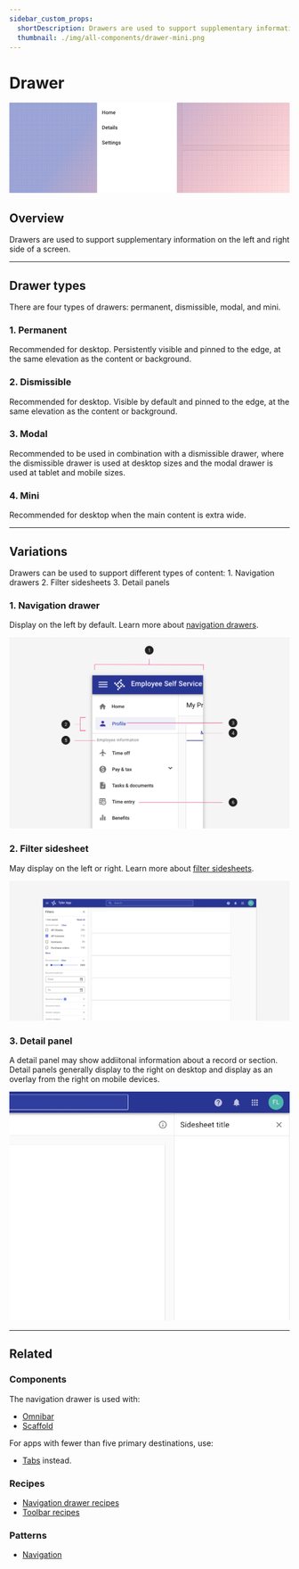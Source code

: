 ```yaml
---
sidebar_custom_props:
  shortDescription: Drawers are used to support supplementary information on the left and right side of a screen.
  thumbnail: ./img/all-components/drawer-mini.png
---
```


# Drawer

<ComponentVisual storybookUrl="https://forge.tylerdev.io/main/?path=/story/components-drawer--default">

![](./images/drawer.png)

</ComponentVisual>

## Overview

Drawers are used to support supplementary information on the left and right side of a screen. 

---

## Drawer types 

There are four types of drawers: permanent, dismissible, modal, and mini.

### 1. Permanent

Recommended for desktop. Persistently visible and pinned to the edge, at the same elevation as the content or background.

### 2. Dismissible

Recommended for desktop. Visible by default and pinned to the edge, at the same elevation as the content or background.

### 3. Modal 

Recommended to be used in combination with a dismissible drawer, where the dismissible drawer is used at desktop sizes and the modal drawer is used at tablet and mobile sizes.

### 4. Mini

Recommended for desktop when the main content is extra wide. 

--- 

## Variations

Drawers can be used to support different types of content: 1. Navigation drawers 2. Filter sidesheets 3. Detail panels

### 1. Navigation drawer

Display on the left by default. Learn more about [navigation drawers](/components/navigation/navigation-drawer).

<ImageBlock maxWidth="450px">

![Anatomy of a navigation drawer.](./images/nav-anatomy.png)

</ImageBlock>

### 2. Filter sidesheet

May display on the left or right. Learn more about [filter sidesheets](/components/drawer#2-filter-sidesheet).

<ImageBlock padded={false}>

![Default filter sidesheet on desktop](./images/desktop-filters-1.png)

</ImageBlock>

### 3. Detail panel

A detail panel may show addiitonal information about a record or section. Detail panels generally display to the right on desktop and display as an overlay from the right on mobile devices. 

<ImageBlock padded={false}>

![Example of a detail panel.](./images/detail-panel.png)

</ImageBlock>

---

## Related

### Components

The navigation drawer is used with:

- [Omnibar](/components/omnibar)
- [Scaffold](/components/layouts/scaffold)

For apps with fewer than five primary destinations, use:
- [Tabs](/components/navigation/tabs) instead.

### Recipes

- [Navigation drawer recipes](/recipes/navigation-drawer)
- [Toolbar recipes](/recipes/toolbar)

### Patterns

- [Navigation](/core-patterns/navigation/primary/)
